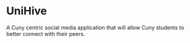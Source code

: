 # UniHive
A Cuny centric social media application that will allow Cuny students to better connect with their peers.
